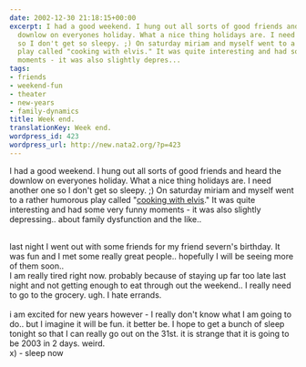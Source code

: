 ```yaml
---
date: 2002-12-30 21:18:15+00:00
excerpt: I had a good weekend. I hung out all sorts of good friends and heard the
  downlow on everyones holiday. What a nice thing holidays are. I need another one
  so I don't get so sleepy. ;) On saturday miriam and myself went to a rather humorous
  play called "cooking with elvis." It was quite interesting and had some very funny
  moments - it was also slightly depres...
tags:
- friends
- weekend-fun
- theater
- new-years
- family-dynamics
title: Week end.
translationKey: Week end.
wordpress_id: 423
wordpress_url: http://new.nata2.org/?p=423
---
```


I had a good weekend. I hung out all sorts of good friends and heard the downlow on everyones holiday. What a nice thing holidays are. I need another one so I don't get so sleepy. ;) On saturday miriam and myself went to a rather humorous play called "<a href="http://elviswebsite.com/">cooking with elvis</a>." It was quite interesting and had some very funny moments - it was also slightly depressing.. about family dysfunction and the like.. 

<br/>last night I went out with some friends for my friend severn's birthday. It was fun and I met some really great people.. hopefully I will be seeing more of them soon.. <br/>I am really tired right now. probably because of staying up far too late last night and not getting enough to eat through out the weekend.. I really need to go to the grocery. ugh. I hate errands. <br/><br/>
i am excited for new years however - I really don't know what I am going to do.. but I imagine it will be fun. it better be. I hope to get  a bunch of sleep tonight so that I can really go out on the 31st. it is strange that it is going to be 2003 in 2 days. weird.
<br/>x) - sleep now